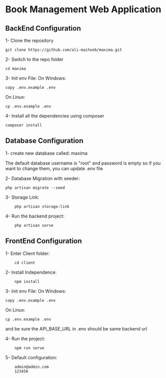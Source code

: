 # Book Management Web Application

## BackEnd Configuration

1- Clone the repository

    git clone https://github.com/ali-maihoob/maxima.git

2- Switch to the repo folder

    cd maxima

3- Init env File:
On Windows:

    copy .env.example .env
On Linux:

    cp .env.example .env

4- Install all the dependencies using composer

    composer install

## Database Configuration
1- create new database called: maxima


The default database username is "root" and password is empty so if you want to change them, you can update .env file

2- Database Migration with seeder:

    php artisan migrate --seed

3- Storage Link:

        php artisan storage:link

4- Run the backend project:

        php artisan serve


## FrontEnd Configuration

1- Enter Client folder:

        cd client

2- Install Independence:

        npm install

3- Init env File:
On Windows:

    copy .env.example .env
On Linux:

    cp .env.example .env

and be sure the API_BASE_URL in .env should be same backend url

4- Run the project:

        npm run serve

5- Default configuration:

        admin@admin.com
        123456
